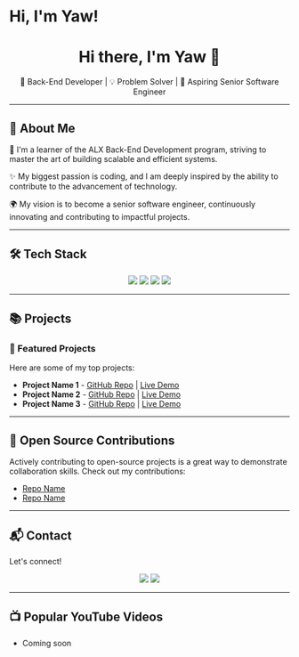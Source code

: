 <h1>Hi, I'm Yaw! 

<!-- GitHub Profile README -->
<h1 align="center">Hi there, I'm Yaw 👋</h1>

<p align="center">
🚀 Back-End Developer | 💡 Problem Solver | 🎯 Aspiring Senior Software Engineer
</p>

---

## 📌 About Me
👋 I'm a learner of the ALX Back-End Development program, striving to master the art of building scalable and efficient systems. 

✨ My biggest passion is coding, and I am deeply inspired by the ability to contribute to the advancement of technology. 

🌍 My vision is to become a senior software engineer, continuously innovating and contributing to impactful projects.

---

## 🛠 Tech Stack
<p align="center">
  <img src="https://img.shields.io/badge/Python-3776AB?style=for-the-badge&logo=python&logoColor=white"/>
  <img src="https://img.shields.io/badge/Django-092E20?style=for-the-badge&logo=django&logoColor=white"/>
  <img src="https://img.shields.io/badge/SQL-4479A1?style=for-the-badge&logo=postgresql&logoColor=white"/>
  <img src="https://img.shields.io/badge/GitHub-181717?style=for-the-badge&logo=github&logoColor=white"/>
</p>

---

## 📚 Projects
### 🔹 Featured Projects
Here are some of my top projects:
- **Project Name 1** - [GitHub Repo](https://github.com/yawmfrimp/Capstone_project) | [Live Demo](#)
- **Project Name 2** - [GitHub Repo](https://github.com/) | [Live Demo](#)
- **Project Name 3** - [GitHub Repo](https://github.com/) | [Live Demo](#)

---

## 🌟 Open Source Contributions
Actively contributing to open-source projects is a great way to demonstrate collaboration skills. Check out my contributions:
- [Repo Name](https://github.com/)
- [Repo Name](https://github.com/)

---

## 📬 Contact
Let's connect!
<p align="center">
  <a href="https://www.linkedin.com/in/yawmfumfrimpong"><img src="https://img.shields.io/badge/LinkedIn-%230077B5.svg?style=for-the-badge&logo=linkedin&logoColor=white"/></a>
  <a href="mailto:yawmfrimp@gmail.com"><img src="https://img.shields.io/badge/Email-%23D14836.svg?style=for-the-badge&logo=gmail&logoColor=white"/></a>
</p>

---



  

<h2>📺 Popular YouTube Videos</h2>

- Coming soon



<!--
**joshmadakor1/joshmadakor1** is a ✨ _special_ ✨ repository because its `README.md` (this file) appears on your GitHub profile.

Here are some ideas to get you started:

- 🔭 I’m currently working on ...
- 🌱 I’m currently learning ...
- 👯 I’m looking to collaborate on ...
- 🤔 I’m looking for help with ...
- 💬 Ask me about ...
- 📫 How to reach me: ...
- 😄 Pronouns: ...
- ⚡ Fun fact: ...
-->
